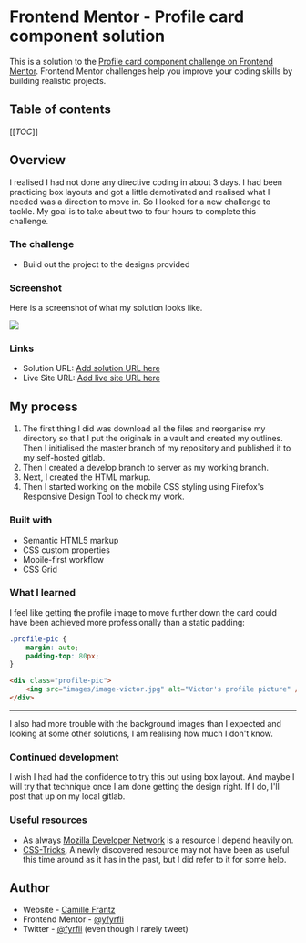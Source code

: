# Frontend Mentor - Profile card component solution

This is a solution to the [Profile card component challenge on Frontend Mentor](https://www.frontendmentor.io/challenges/profile-card-component-cfArpWshJ). Frontend Mentor challenges help you improve your coding skills by building realistic projects. 

## Table of contents

[[_TOC_]]

## Overview
I realised I had not done any directive coding in about 3 days. I had been practicing box layouts and got a little demotivated and realised what I needed was a direction to move in. So I looked for a new challenge to tackle. My goal is to take about two to four hours to complete this challenge.

### The challenge

- Build out the project to the designs provided

### Screenshot

Here is a screenshot of what my solution looks like.

![](../images/screenshot.jpg)

### Links

- Solution URL: [Add solution URL here](https://your-solution-url.com)
- Live Site URL: [Add live site URL here](https://your-live-site-url.com)

## My process

1. The first thing I did was download all the files and reorganise my directory so that I put the originals in a vault and created my outlines. Then I initialised the master branch of my repository and published it to my self-hosted gitlab.
2. Then I created a develop branch to server as my working branch.
3. Next, I created the HTML markup.
4. Then I started working on the mobile CSS styling using Firefox's Responsive Design Tool to check my work.

### Built with

- Semantic HTML5 markup
- CSS custom properties
- Mobile-first workflow
- CSS Grid


### What I learned

I feel like getting the profile image to move further down the card could have been achieved more professionally than a static padding:

```css
.profile-pic {
    margin: auto;
    padding-top: 80px;
}
```

```html
<div class="profile-pic">
    <img src="images/image-victor.jpg" alt="Victor's profile picture" />
</div>
```
---

I also had more trouble with the background images than I expected and looking at some other solutions, I am realising how much I don't know.

### Continued development

I wish I had had the confidence to try this out using box layout. And maybe I will try that technique once I am done getting the design right. If I do, I'll post that up on my local gitlab. 

### Useful resources

- As always [Mozilla Developer Network](https://developer.mozilla.org) is a resource I depend heavily on.
- [CSS-Tricks](https://css-tricks.com/), A newly discovered resource may not have been as useful this time around as it has in the past, but I did refer to it for some help.

## Author

- Website - [Camille Frantz](https://github.com/fyrfli)
- Frontend Mentor - [@yfyrfli](https://www.frontendmentor.io/profile/fyrfli)
- Twitter - [@fyrfli](https://www.twitter.com/fyrfli) (even though I rarely tweet)

